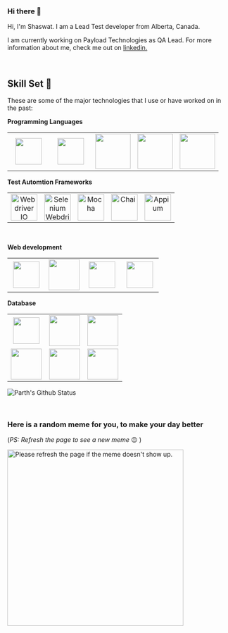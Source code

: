 ### Hi there 👋

Hi, I'm Shaswat. I am a Lead Test developer from Alberta, Canada. 

I am currently working on Payload Technologies as QA Lead. For more information about me, check me out on [linkedin.](https://www.linkedin.com/in/shaswat-paudel-bb1934a7/)

<br>

## Skill Set 💪

These are some of the major technologies that I use or have worked on in the past:


 **Programming Languages**
<table>
<tbody>
<tr>

  <td align="center" width="20%">
  <img height=60px src="https://www.vectorlogo.zone/logos/javascript/javascript-horizontal.svg"> 
  </td>

  <td align="center" width="20%" >
  <img height=60px src="https://www.vectorlogo.zone/logos/java/java-horizontal.svg"> 
  </td>

  <td align="center" width="20%" >
  <img height=80px src="https://raw.githubusercontent.com/isocpp/logos/master/cpp_logo.png"> 
  </td>

  <td align="center" width="20%" >
  <img height=80px src="https://www.vectorlogo.zone/logos/dartlang/dartlang-ar21.svg"> 
  </td>

  <td align="center" width="20%" >
  <img height=80px src="https://www.vectorlogo.zone/logos/dartlang/dartlang-ar21.svg"> 
  </td>
  
</tr>
</tbody>
</table>

 **Test Automtion Frameworks**
<table>
<tbody>
<tr>
  <td align="center" width="20%" >
  <img height=60px src="https://github.com/simple-icons/simple-icons/blob/master/icons/webdriverio.svg" alt="Webdriver IO" > 
  </td>

  <td align="center" width="20%" >
  <img height=60px src="https://github.com/detain/svg-logos/blob/master/svg/selenium-logo.svg" alt="Selenium Webdriver"> 
  </td>


  <td align="center" width="20%" >
  <img height=60px src="https://www.vectorlogo.zone/logos/mochajs/mochajs-ar21.svg" alt="Mocha"> 
  </td>

  <td align="center" width="20%" >
  <img height=60px src="https://www.vectorlogo.zone/logos/chaijs/chaijs-ar21.svg" alt="Chai" > 
  </td>

  <td align="center" width="20%" >
  <img height=60px src="https://cdn.svgporn.com/logos/appium.svg" alt="Appium"> 
  </td>

</tr>
</tbody>
</table>

<br>

**Web development**
<table>
<tbody>

<tr>
<td align="center" width="25%">
<img height=60px src="https://www.vectorlogo.zone/logos/w3_html5/w3_html5-ar21.svg"> 
</td>

<td align="center" width="25%">
<img height=70px src="https://1000logos.net/wp-content/uploads/2020/09/CSS-Logo.png"> 
</td>

<td align="center" width="25%">
<img height=60px src="https://www.vectorlogo.zone/logos/getbootstrap/getbootstrap-ar21.svg"> 
</td>


<td align="center" width="25%">
<img height=60px src="https://www.vectorlogo.zone/logos/reactjs/reactjs-ar21.svg"> 
</td>

</tr>
</tbody>
</table>




**Database**
<table>
<tbody>

<tr>
<td align="center" width="33%">
<img height=60px src="https://www.vectorlogo.zone/logos/mysql/mysql-ar21.svg"> 
</td>

<td align="center" width="33%">
<img height=70px src="https://www.vectorlogo.zone/logos/postgresql/postgresql-ar21.svg"> 
</td>

<td align="center" width="33%">
<img height=70px src="https://www.vectorlogo.zone/logos/mongodb/mongodb-ar21.svg"> 
</td>


</tr>

<tr>

<td align="center" width="33%">
<img height=70px src="https://www.vectorlogo.zone/logos/oracle/oracle-ar21.svg"> 
</td>

<td align="center" width="33%">
<img height=70px src="https://www.vectorlogo.zone/logos/graphql/graphql-ar21.svg"> 
</td>

<td align="center" width="33%">
<img height=70px src="https://www.vectorlogo.zone/logos/sqlite/sqlite-ar21.svg"> 
</td>


</tr>

</tr>
</tbody>
</table>

![Parth's Github Status](https://github-readme-stats.vercel.app/api?username=spaudel1&show_icons=true&title_color=3793c4&icon_color=ffbb00&text_color=ffffff&bg_color=000000)

<br>

### Here is a random meme for you, to make your day better
(*PS: Refresh the page to see a new meme* :wink: )

<a href="https://github.com/techytushar/random-memer"><img src='https://random-memer.herokuapp.com/' title="Meme" alt="Please refresh the page if the meme doesn't show up." height="400"></a>

